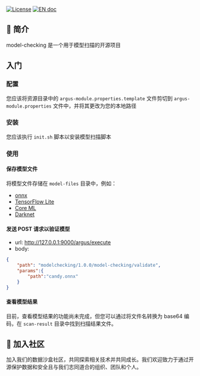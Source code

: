 [![License](https://img.shields.io/badge/license-Apache%202-5BB9BC.svg)](https://www.apache.org/licenses/LICENSE-2.0.html) [![EN doc](https://img.shields.io/badge/document-English-5BB9BC.svg)](README.md)

## 🚀 简介

model-checking 是一个用于模型扫描的开源项目

## 入门

### 配置
您应该将资源目录中的 `argus-module.properties.template` 文件剪切到 `argus-module.properties` 文件中，并将其更改为您的本地路径

### 安装
您应该执行 `init.sh` 脚本以安装模型扫描脚本

### 使用
#### 保存模型文件
将模型文件存储在 `model-files` 目录中，例如：
* [onnx](https://media.githubusercontent.com/media/onnx/models/main/vision/classification/squeezenet/model/squeezenet1.0-3.onnx)
* [TensorFlow Lite](https://huggingface.co/thelou1s/yamnet/resolve/main/lite-model_yamnet_tflite_1.tflite)
* [Core ML](https://raw.githubusercontent.com/Lausbert/Exermote/master/ExermoteInference/ExermoteCoreML/ExermoteCoreML/Model/Exermote.mlmodel)
* [Darknet](https://raw.githubusercontent.com/AlexeyAB/darknet/master/cfg/yolo.cfg)

#### 发送 POST 请求以验证模型
* url: http://127.0.0.1:9000/argus/execute
* body:
```json
{
    "path": "modelchecking/1.0.0/model-checking/validate",
    "params":{
        "path":"candy.onnx"
    }
}
```

#### 查看模型结果
目前，查看模型结果的功能尚未完成，但您可以通过将文件名转换为 base64 编码，在 `scan-result` 目录中找到扫描结果文件。

## 🤝 加入社区
加入我们的数据沙盒社区，共同探索相关技术并共同成长。我们欢迎致力于通过开源保护数据和安全且与我们志同道合的组织、团队和个人。


